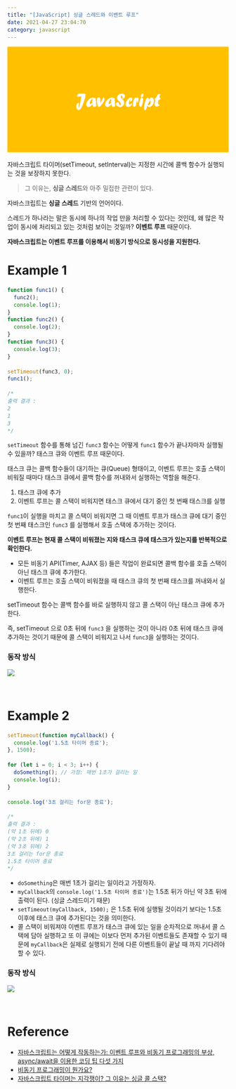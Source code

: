 ```yaml
---
title: "[JavaScript] 싱글 스레드와 이벤트 루프"
date: 2021-04-27 23:04:70
category: javascript
---
```


![](images/javascript.png)

자바스크립트 타이머(setTimeout, setInterval)는 지정한 시간에 콜백 함수가 실행되는 것을 보장하지 못한다.

> 그 이유는, **싱글 스레드**와 아주 밀접한 관련이 있다.

자바스크립트는 **싱글 스레드** 기반의 언어이다.

스레드가 하나라는 말은 동시에 하나의 작업 만을 처리할 수 있다는 것인데, 왜 많은 작업이 동시에 처리되고 있는 것처럼 보이는 것일까? **이벤트 루프** 때문이다.

**자바스크립트는 이벤트 루프를 이용해서 비동기 방식으로 동시성을 지원한다.**

# Example 1

```jsx
function func1() {
  func2();
  console.log(1);
}
function func2() {
  console.log(2);
}
function func3() {
  console.log(3);
}

setTimeout(func3, 0);
func1();

/*
출력 결과 : 
2
1
3
*/
```

`setTimeout` 함수를 통해 넘긴 `func3` 함수는 어떻게 `func1` 함수가 끝나자마자 실행될 수 있을까? 태스크 큐와 이벤트 루프 때문이다.

태스크 큐는 콜백 함수들이 대기하는 큐(Queue) 형태이고, 이벤트 루프는 호출 스택이 비워질 때마다 태스크 큐에서 콜백 함수를 꺼내와서 실행하는 역할을 해준다.

1. 태스크 큐에 추가
2. 이벤트 루프는 콜 스택이 비워지면 태스크 큐에서 대기 중인 첫 번째 태스크를 실행

`func1`이 실행을 마치고 콜 스택이 비워지면 그 때 이벤트 루프가 태스크 큐에 대기 중인 첫 번째 태스크인 `func3` 를 실행해서 호출 스택에 추가하는 것이다.

**이벤트 루프는 현재 콜 스택이 비워졌는 지와 태스크 큐에 태스크가 있는지를 반복적으로 확인한다.**

- 모든 비동기 API(Timer, AJAX 등) 들은 작업이 완료되면 콜백 함수를 호출 스택이 아닌 태스크 큐에 추가한다.
- 이벤트 루프는 호출 스택이 비워졌을 때 태스크 큐의 첫 번째 태스크를 꺼내와서 실행한다.

setTimeout 함수는 콜백 함수를 바로 실행하지 않고 콜 스택이 아닌 태스크 큐에 추가한다.

즉, setTimeout 으로 0초 뒤에 `func3` 을 실행하는 것이 아니라 0초 뒤에 태스크 큐에 추가하는 것이기 때문에 콜 스택이 비워지고 나서 `func3`을 실행하는 것이다.

### 동작 방식
![](images/eventloop1.gif)

<br />

# Example 2

```jsx
setTimeout(function myCallback() {
  console.log('1.5초 타이머 종료');
}, 1500);

for (let i = 0; i < 3; i++) {
  doSomething(); // 가정: 매번 1초가 걸리는 일
  console.log(i);
}

console.log('3초 걸리는 for문 종료');

/*
출력 결과 :
(약 1초 뒤에) 0
(약 2초 뒤에) 1
(약 3초 뒤에) 2
3초 걸리는 for문 종료
1.5초 타이머 종료
*/
```

- `doSomething`은 매번 1초가 걸리는 일이라고 가정하자.
- `myCallback`의 `console.log('1.5초 타이머 종료')`는 1.5초 뒤가 아닌 약 3초 뒤에 출력이 된다. (싱글 스레드이기 때문)
- `setTimeout(myCallback, 1500);` 은 1.5초 뒤에 실행될 것이라기 보다는 1.5초 이후에 태스크 큐에 추가된다는 것을 의미한다.
- 콜 스택이 비워져야 이벤트 루프가 태스크 큐에 있는 일을 순차적으로 꺼내서 콜 스택에 담아 실행하고 또 이 큐에는 이보다 먼저 추가된 이벤트들도 존재할 수 있기 때문에 `myCallback`은 실제로 실행되기 전에 다른 이벤트들이 끝날 때 까지 기다려야 할 수 있다.

### 동작 방식
![](images/eventloop2.gif)

<br />

# Reference

- [자바스크립트는 어떻게 작동하는가: 이벤트 루프와 비동기 프로그래밍의 부상, async/await을 이용한 코딩 팁 다섯 가지](https://engineering.huiseoul.com/%EC%9E%90%EB%B0%94%EC%8A%A4%ED%81%AC%EB%A6%BD%ED%8A%B8%EB%8A%94-%EC%96%B4%EB%96%BB%EA%B2%8C-%EC%9E%91%EB%8F%99%ED%95%98%EB%8A%94%EA%B0%80-%EC%9D%B4%EB%B2%A4%ED%8A%B8-%EB%A3%A8%ED%94%84%EC%99%80-%EB%B9%84%EB%8F%99%EA%B8%B0-%ED%94%84%EB%A1%9C%EA%B7%B8%EB%9E%98%EB%B0%8D%EC%9D%98-%EB%B6%80%EC%83%81-async-await%EC%9D%84-%EC%9D%B4%EC%9A%A9%ED%95%9C-%EC%BD%94%EB%94%A9-%ED%8C%81-%EB%8B%A4%EC%84%AF-%EA%B0%80%EC%A7%80-df65ffb4e7e)
- [비동기 프로그래밍이 뭔가요?](https://www.youtube.com/watch?v=m0icCqHY39U)
- [자바스크립트 타이머는 지각쟁이? 그 이유는 싱글 콜 스택?](https://www.youtube.com/watch?v=iNH4UQxZexs&list=PLuBMRNcyzsWxcnDdAmJWyWYXuExyP9aS1&index=4)
